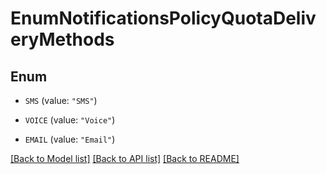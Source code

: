 # EnumNotificationsPolicyQuotaDeliveryMethods

## Enum


* `SMS` (value: `"SMS"`)

* `VOICE` (value: `"Voice"`)

* `EMAIL` (value: `"Email"`)


[[Back to Model list]](../README.md#documentation-for-models) [[Back to API list]](../README.md#documentation-for-api-endpoints) [[Back to README]](../README.md)


